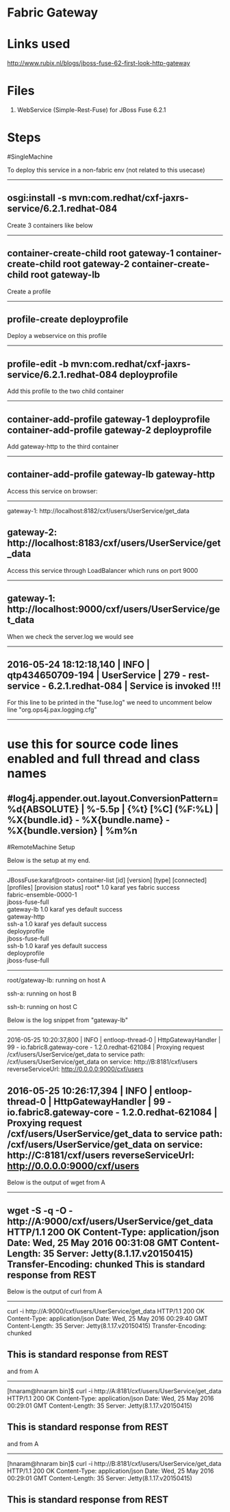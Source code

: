 Fabric Gateway
===============

Links used
==========

http://www.rubix.nl/blogs/jboss-fuse-62-first-look-http-gateway


Files
=====

1. WebService (Simple-Rest-Fuse) for JBoss Fuse 6.2.1


Steps
======

#SingleMachine

To deploy this service in a non-fabric env (not related to this usecase)

------------------------------------------------------------------------------------
osgi:install -s mvn:com.redhat/cxf-jaxrs-service/6.2.1.redhat-084
------------------------------------------------------------------------------------

Create 3 containers like below

------------------------------------------------------------------------------------
container-create-child root gateway-1
container-create-child root gateway-2
container-create-child root gateway-lb
------------------------------------------------------------------------------------

Create a profile

------------------------------------------------------------------------------------
profile-create deployprofile 
------------------------------------------------------------------------------------

Deploy a webservice on this profile

------------------------------------------------------------------------------------
profile-edit -b mvn:com.redhat/cxf-jaxrs-service/6.2.1.redhat-084 deployprofile
------------------------------------------------------------------------------------

Add this profile to the two child container 

------------------------------------------------------------------------------------
container-add-profile gateway-1 deployprofile
container-add-profile gateway-2 deployprofile
------------------------------------------------------------------------------------

Add gateway-http to the third container

------------------------------------------------------------------------------------
container-add-profile gateway-lb gateway-http 
------------------------------------------------------------------------------------

Access this service on browser: 

------------------------------------------------------------------------------------
gateway-1: http://localhost:8182/cxf/users/UserService/get_data

gateway-2: http://localhost:8183/cxf/users/UserService/get_data
------------------------------------------------------------------------------------

Access this service through LoadBalancer which runs on port 9000

------------------------------------------------------------------------------------
gateway-1: http://localhost:9000/cxf/users/UserService/get_data
------------------------------------------------------------------------------------

When we check the server.log we would see 

------------------------------------------------------------------------------------------------------------------------------------------------------------------------
2016-05-24 18:12:18,140 | INFO  | qtp434650709-194 | UserService                      | 279 - rest-service - 6.2.1.redhat-084 | Service is invoked !!!
------------------------------------------------------------------------------------------------------------------------------------------------------------------------

For this line to be printed in the "fuse.log" we need to uncomment below line "org.ops4j.pax.logging.cfg"

------------------------------------------------------------------------------------------------------------------------------------------------------------------------
# use this for source code lines enabled and full thread and class names
#log4j.appender.out.layout.ConversionPattern=%d{ABSOLUTE} | %-5.5p | {%t} [%C] (%F:%L) | %X{bundle.id} - %X{bundle.name} - %X{bundle.version} | %m%n
------------------------------------------------------------------------------------------------------------------------------------------------------------------------



#RemoteMachine Setup

Below is the setup at my end.

---------------------------------------------------------------------------------------------
JBossFuse:karaf@root> container-list
[id]          [version]  [type]  [connected]  [profiles]              [provision status]
root*         1.0        karaf   yes          fabric                  success           
                                              fabric-ensemble-0000-1                    
                                              jboss-fuse-full                           
  gateway-lb  1.0        karaf   yes          default                 success           
                                              gateway-http                              
ssh-a         1.0        karaf   yes          default                 success           
                                              deployprofile                             
                                              jboss-fuse-full                           
ssh-b         1.0        karaf   yes          default                 success           
                                              deployprofile                             
                                              jboss-fuse-full                           

---------------------------------------------------------------------------------------------

root/gateway-lb: running on host A

ssh-a: running on host B

ssh-b: running on host C


Below is the log snippet from "gateway-lb"

--------------------------------------------------------------------------------------------------------------------------------------------------------------------------------------------------------
2016-05-25 10:20:37,800 | INFO  | entloop-thread-0 | HttpGatewayHandler               | 99 - io.fabric8.gateway-core - 1.2.0.redhat-621084 | Proxying request /cxf/users/UserService/get_data to service path: /cxf/users/UserService/get_data on service: http://B:8181/cxf/users reverseServiceUrl: http://0.0.0.0:9000/cxf/users

2016-05-25 10:26:17,394 | INFO  | entloop-thread-0 | HttpGatewayHandler               | 99 - io.fabric8.gateway-core - 1.2.0.redhat-621084 | Proxying request /cxf/users/UserService/get_data to service path: /cxf/users/UserService/get_data on service: http://C:8181/cxf/users reverseServiceUrl: http://0.0.0.0:9000/cxf/users
--------------------------------------------------------------------------------------------------------------------------------------------------------------------------------------------------------


Below is the output of wget from A

---------------------------------------------------------------------------------------------
 wget -S -q -O - http://A:9000/cxf/users/UserService/get_data
  HTTP/1.1 200 OK
  Content-Type: application/json
  Date: Wed, 25 May 2016 00:31:08 GMT
  Content-Length: 35
  Server: Jetty(8.1.17.v20150415)
  Transfer-Encoding: chunked
This is standard response from REST
---------------------------------------------------------------------------------------------

Below is the output of curl from A

---------------------------------------------------------------------------------------------
 curl -i http://A:9000/cxf/users/UserService/get_data
HTTP/1.1 200 OK
Content-Type: application/json
Date: Wed, 25 May 2016 00:29:40 GMT
Content-Length: 35
Server: Jetty(8.1.17.v20150415)
Transfer-Encoding: chunked

This is standard response from REST
---------------------------------------------------------------------------------------------

and from A

---------------------------------------------------------------------------------------------
[hnaram@hnaram bin]$ curl -i http://A:8181/cxf/users/UserService/get_data
HTTP/1.1 200 OK
Content-Type: application/json
Date: Wed, 25 May 2016 00:29:01 GMT
Content-Length: 35
Server: Jetty(8.1.17.v20150415)

This is standard response from REST
---------------------------------------------------------------------------------------------

and from A

---------------------------------------------------------------------------------------------
[hnaram@hnaram bin]$ curl -i http://B:8181/cxf/users/UserService/get_data
HTTP/1.1 200 OK
Content-Type: application/json
Date: Wed, 25 May 2016 00:29:01 GMT
Content-Length: 35
Server: Jetty(8.1.17.v20150415)

This is standard response from REST
---------------------------------------------------------------------------------------------
